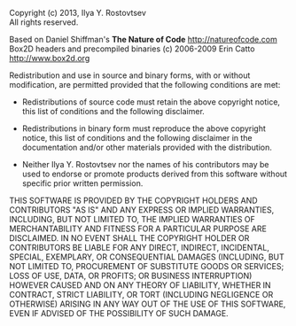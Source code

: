 Copyright (c) 2013, Ilya Y. Rostovtsev  
All rights reserved.  
  
Based on Daniel Shiffman's **The Nature of Code** http://natureofcode.com  
Box2D headers and precompiled binaries (c) 2006-2009 Erin Catto http://www.box2d.org  
  
Redistribution and use in source and binary forms, with or without modification, are permitted provided that the following conditions are met:

*  Redistributions of source code must retain the above copyright notice, this list of conditions and the following disclaimer.

*  Redistributions in binary form must reproduce the above copyright notice, this list of conditions and the following disclaimer in the documentation and/or other materials provided with the distribution.

*  Neither Ilya Y. Rostovtsev nor the names of his contributors may be used to endorse or promote products derived from this software without specific prior written permission.

THIS SOFTWARE IS PROVIDED BY THE COPYRIGHT HOLDERS AND CONTRIBUTORS "AS IS" AND ANY EXPRESS OR IMPLIED WARRANTIES, INCLUDING, BUT NOT LIMITED TO, THE IMPLIED WARRANTIES OF MERCHANTABILITY AND FITNESS FOR A PARTICULAR PURPOSE ARE DISCLAIMED. IN NO EVENT SHALL THE COPYRIGHT HOLDER OR CONTRIBUTORS BE LIABLE FOR ANY DIRECT, INDIRECT, INCIDENTAL, SPECIAL, EXEMPLARY, OR CONSEQUENTIAL DAMAGES (INCLUDING, BUT NOT LIMITED TO, PROCUREMENT OF SUBSTITUTE GOODS OR SERVICES; LOSS OF USE, DATA, OR PROFITS; OR BUSINESS INTERRUPTION) HOWEVER CAUSED AND ON ANY THEORY OF LIABILITY, WHETHER IN CONTRACT, STRICT LIABILITY, OR TORT (INCLUDING NEGLIGENCE OR OTHERWISE) ARISING IN ANY WAY OUT OF THE USE OF THIS SOFTWARE, EVEN IF ADVISED OF THE POSSIBILITY OF SUCH DAMAGE.
